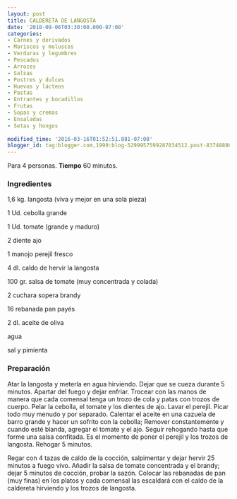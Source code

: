 ```yaml
---
layout: post
title: CALDERETA DE LANGOSTA
date: '2010-09-06T03:30:00.000-07:00'
categories:
- Carnes y derivados
- Mariscos y moluscos
- Verduras y legumbres
- Pescados
- Arroces
- Salsas
- Postres y dulces
- Huevos y lácteos
- Pastas
- Entrantes y bocadillos
- Frutas
- Sopas y cremas
- Ensaladas
- Setas y hongos
 
modified_time: '2016-03-16T01:52:51.881-07:00'
blogger_id: tag:blogger.com,1999:blog-5299957599287034512.post-8374888697832503117
---
```


Para 4 personas.
<b>Tiempo</b> 60 minutos.

<h3>Ingredientes</h3>

1,6 kg. langosta (viva y mejor en una sola pieza)

1 Ud. cebolla grande

1 Ud. tomate (grande y maduro)

2 diente ajo

1 manojo perejil fresco

4 dl. caldo de hervir la langosta

100 gr. salsa de tomate (muy concentrada y colada)

2 cuchara sopera brandy

16 rebanada pan payés

2 dl. aceite de oliva

agua

sal y pimienta

<h3>Preparación</h3>

Atar la langosta y meterla en agua hirviendo. Dejar que se cueza durante 5 minutos. Apartar del fuego y dejar enfriar. Trocear con las manos de manera que cada comensal tenga un trozo de cola y patas con trozos de cuerpo. Pelar la cebolla, el tomate y los dientes de ajo. Lavar el perejil. Picar todo muy menudo y por separado. Calentar el aceite en una cazuela de barro grande y hacer un sofrito con la cebolla; Remover constantemente y cuando esté blanda, agregar el tomate y el ajo. Seguir rehogando hasta que forme una salsa confitada. Es el momento de poner el perejil y los trozos de langosta. Rehogar 5 minutos.

Regar con 4 tazas de caldo de la cocción, salpimentar y dejar hervir 25 minutos a fuego vivo. Añadir la salsa de tomate concentrada y el brandy; dejar 5 minutos de cocción, probar la sazón. Colocar las rebanadas de pan (muy finas) en los platos y cada comensal las escaldará con el caldo de la caldereta hirviendo y los trozos de langosta.


